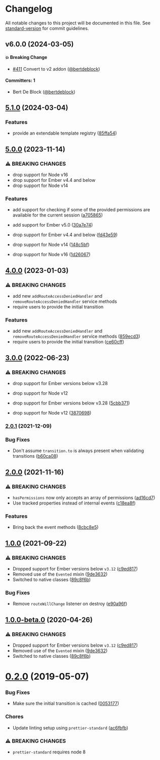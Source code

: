 # Changelog

All notable changes to this project will be documented in this file. See [standard-version](https://github.com/conventional-changelog/standard-version) for commit guidelines.


## v6.0.0 (2024-03-05)

#### :boom: Breaking Change
* [#411](https://github.com/Bagaar/ember-permissions/pull/411) Convert to v2 addon ([@bertdeblock](https://github.com/bertdeblock))

#### Committers: 1
- Bert De Block ([@bertdeblock](https://github.com/bertdeblock))

## [5.1.0](https://github.com/bagaar/ember-permissions/compare/v5.0.0...v5.1.0) (2024-03-04)


### Features

* provide an extendable template registry ([85ffa54](https://github.com/bagaar/ember-permissions/commit/85ffa54c8a558d398f2eec3c6e585f67ea7761d5))

## [5.0.0](https://github.com/bagaar/ember-permissions/compare/v4.0.0...v5.0.0) (2023-11-14)


### ⚠ BREAKING CHANGES

* drop support for Node v16
* drop support for Ember v4.4 and below
* drop support for Node v14

### Features

* add support for checking if some of the provided permissions are available for the current session ([a705865](https://github.com/bagaar/ember-permissions/commit/a705865b2c382d22be320f6b349157bb0be03a29))
* add support for Ember v5.0 ([30a7e74](https://github.com/bagaar/ember-permissions/commit/30a7e74b7d27ea904a9e4b52fa6393f173a13a9d))


* drop support for Ember v4.4 and below ([fd43e59](https://github.com/bagaar/ember-permissions/commit/fd43e5990fed195b57bffe7ca6d6a3bed16ce171))
* drop support for Node v14 ([148c5bf](https://github.com/bagaar/ember-permissions/commit/148c5bf94808f0185c4f40815776f0fb56e32a69))
* drop support for Node v16 ([1d26067](https://github.com/bagaar/ember-permissions/commit/1d2606761ad8df5fd665044558406878104606a4))

## [4.0.0](https://github.com/bagaar/ember-permissions/compare/v3.0.0...v4.0.0) (2023-01-03)


### ⚠ BREAKING CHANGES

* add new `addRouteAccessDeniedHandler` and `removeRouteAccessDeniedHandler` service methods
* require users to provide the initial transition

### Features

* add new `addRouteAccessDeniedHandler` and `removeRouteAccessDeniedHandler` service methods ([859ecd3](https://github.com/bagaar/ember-permissions/commit/859ecd30e62cae302fceed5f2d50d9fd8c228cea))
* require users to provide the initial transition ([ce60cff](https://github.com/bagaar/ember-permissions/commit/ce60cffa0b4a318d0d1d4afb7c788b250621156e))

## [3.0.0](https://github.com/bagaar/ember-permissions/compare/v2.0.1...v3.0.0) (2022-06-23)


### ⚠ BREAKING CHANGES

* drop support for Ember versions below v3.28
* drop support for Node v12

* drop support for Ember versions below v3.28 ([5cbb371](https://github.com/bagaar/ember-permissions/commit/5cbb3711abb05b947fccc759b4de99f285af6884))
* drop support for Node v12 ([3870698](https://github.com/bagaar/ember-permissions/commit/3870698e271622d94dbd3856c1c14e448436f67a))

### [2.0.1](https://github.com/bagaar/ember-permissions/compare/v2.0.0...v2.0.1) (2021-12-09)


### Bug Fixes

* Don't assume `transition.to` is always present when validating transitions ([b60ca08](https://github.com/bagaar/ember-permissions/commit/b60ca08a9e1b001e3a2b311236e4ad927133e51c))


## [2.0.0](https://github.com/bagaar/ember-permissions/compare/v1.0.0...v2.0.0) (2021-11-16)


### ⚠ BREAKING CHANGES

* `hasPermissions` now only accepts an array of permissions ([ad16cd7](https://github.com/bagaar/ember-permissions/commit/ad16cd72fce81237a999ccc1ab82d82b8c91b874))
* Use tracked properties instead of internal events ([c18ea8f](https://github.com/bagaar/ember-permissions/commit/c18ea8ff6e28408b996b690a59b6371e78610c82))

### Features

* Bring back the event methods ([8cbc8e5](https://github.com/bagaar/ember-permissions/commit/8cbc8e58c4a14b1277ea251ce414d67a52309885))


## [1.0.0](https://github.com/bagaar/ember-permissions/compare/v0.2.0...v1.0.0) (2021-09-22)


### ⚠ BREAKING CHANGES

* Dropped support for Ember versions below `v3.12` ([c9ed817](https://github.com/bagaar/ember-permissions/commit/c9ed817637435df962f50e7e9cc3d1278ca66931))
* Removed use of the `Evented` mixin ([9de3632](https://github.com/bagaar/ember-permissions/commit/9de3632f3af7ba009c58cd88c5d664f56f64a2ad))
* Switched to native classes ([89c8f6b](https://github.com/bagaar/ember-permissions/commit/89c8f6b4c9aa7863c430444f0a25c82a21d1d5d7))

### Bug Fixes

* Remove `routeWillChange` listener on destroy ([e90a96f](https://github.com/bagaar/ember-permissions/commit/e90a96f55e43b5eadbf9596e98d7743b14b8fee1))


## [1.0.0-beta.0](https://github.com/bagaar/ember-permissions/compare/v0.2.0...v1.0.0-beta.0) (2020-04-26)


### ⚠ BREAKING CHANGES

* Dropped support for Ember versions below `v3.12` ([c9ed817](https://github.com/bagaar/ember-permissions/commit/c9ed817637435df962f50e7e9cc3d1278ca66931))
* Removed use of the `Evented` mixin ([9de3632](https://github.com/bagaar/ember-permissions/commit/9de3632f3af7ba009c58cd88c5d664f56f64a2ad))
* Switched to native classes ([89c8f6b](https://github.com/bagaar/ember-permissions/commit/89c8f6b4c9aa7863c430444f0a25c82a21d1d5d7))

<a name="0.2.0"></a>
# [0.2.0](https://github.com/bagaar/ember-permissions/compare/v0.1.0...v0.2.0) (2019-05-07)


### Bug Fixes

* Make sure the initial transition is cached ([0053177](https://github.com/bagaar/ember-permissions/commit/0053177))


### Chores

* Update linting setup using `prettier-standard` ([ac6fbfb](https://github.com/bagaar/ember-permissions/commit/ac6fbfb))


### ⚠ BREAKING CHANGES

* `prettier-standard` requires node 8
